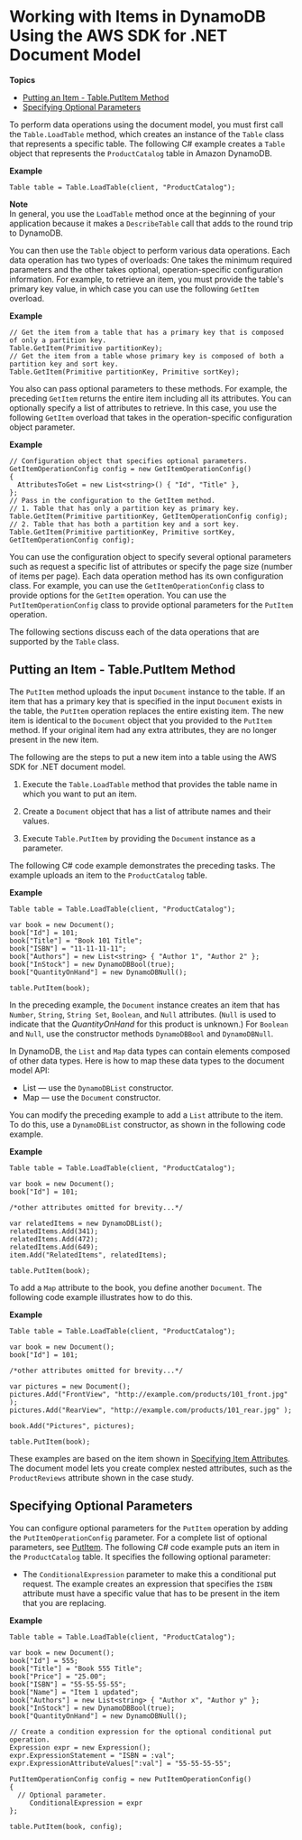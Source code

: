 # Working with Items in DynamoDB Using the AWS SDK for \.NET Document Model<a name="WorkingWithItemsDocumentClasses"></a>

**Topics**
+ [Putting an Item \- Table\.PutItem Method](#PutMidLevelDotNet)
+ [Specifying Optional Parameters](#PutMidLevelDotNetOptions)

To perform data operations using the document model, you must first call the `Table.LoadTable` method, which creates an instance of the `Table` class that represents a specific table\. The following C\# example creates a `Table` object that represents the `ProductCatalog` table in Amazon DynamoDB\.

**Example**  

```
Table table = Table.LoadTable(client, "ProductCatalog");
```

**Note**  
In general, you use the `LoadTable` method once at the beginning of your application because it makes a `DescribeTable` call that adds to the round trip to DynamoDB\. 

You can then use the `Table` object to perform various data operations\. Each data operation has two types of overloads: One takes the minimum required parameters and the other takes optional, operation\-specific configuration information\. For example, to retrieve an item, you must provide the table's primary key value, in which case you can use the following `GetItem` overload\.

**Example**  

```
// Get the item from a table that has a primary key that is composed of only a partition key.
Table.GetItem(Primitive partitionKey);
// Get the item from a table whose primary key is composed of both a partition key and sort key.
Table.GetItem(Primitive partitionKey, Primitive sortKey);
```

You also can pass optional parameters to these methods\. For example, the preceding `GetItem` returns the entire item including all its attributes\. You can optionally specify a list of attributes to retrieve\. In this case, you use the following `GetItem` overload that takes in the operation\-specific configuration object parameter\.

**Example**  

```
// Configuration object that specifies optional parameters.
GetItemOperationConfig config = new GetItemOperationConfig()
{
  AttributesToGet = new List<string>() { "Id", "Title" },
};
// Pass in the configuration to the GetItem method.
// 1. Table that has only a partition key as primary key.
Table.GetItem(Primitive partitionKey, GetItemOperationConfig config);
// 2. Table that has both a partition key and a sort key.
Table.GetItem(Primitive partitionKey, Primitive sortKey, GetItemOperationConfig config);
```

You can use the configuration object to specify several optional parameters such as request a specific list of attributes or specify the page size \(number of items per page\)\. Each data operation method has its own configuration class\. For example, you can use the `GetItemOperationConfig` class to provide options for the `GetItem` operation\. You can use the `PutItemOperationConfig` class to provide optional parameters for the `PutItem` operation\. 

The following sections discuss each of the data operations that are supported by the `Table` class\.

## Putting an Item \- Table\.PutItem Method<a name="PutMidLevelDotNet"></a>

The `PutItem` method uploads the input `Document` instance to the table\. If an item that has a primary key that is specified in the input `Document` exists in the table, the `PutItem` operation replaces the entire existing item\. The new item is identical to the `Document` object that you provided to the `PutItem` method\. If your original item had any extra attributes, they are no longer present in the new item\. 

The following are the steps to put a new item into a table using the AWS SDK for \.NET document model\. 

1. Execute the `Table.LoadTable` method that provides the table name in which you want to put an item\.

1. Create a `Document` object that has a list of attribute names and their values\.

1. Execute `Table.PutItem` by providing the `Document` instance as a parameter\.

The following C\# code example demonstrates the preceding tasks\. The example uploads an item to the `ProductCatalog` table\. 

**Example**  

```
Table table = Table.LoadTable(client, "ProductCatalog");

var book = new Document();
book["Id"] = 101;
book["Title"] = "Book 101 Title";
book["ISBN"] = "11-11-11-11";
book["Authors"] = new List<string> { "Author 1", "Author 2" };
book["InStock"] = new DynamoDBBool(true);
book["QuantityOnHand"] = new DynamoDBNull();

table.PutItem(book);
```

In the preceding example, the `Document` instance creates an item that has `Number`, `String`, `String Set`, `Boolean`, and `Null` attributes\. \(`Null` is used to indicate that the *QuantityOnHand* for this product is unknown\.\) For `Boolean` and `Null`, use the constructor methods `DynamoDBBool` and `DynamoDBNull`\.

In DynamoDB, the `List` and `Map` data types can contain elements composed of other data types\. Here is how to map these data types to the document model API:
+ List — use the `DynamoDBList` constructor\.
+ Map — use the `Document` constructor\.

You can modify the preceding example to add a `List` attribute to the item\. To do this, use a `DynamoDBList` constructor, as shown in the following code example\.

**Example**  

```
Table table = Table.LoadTable(client, "ProductCatalog");

var book = new Document();
book["Id"] = 101;

/*other attributes omitted for brevity...*/

var relatedItems = new DynamoDBList();
relatedItems.Add(341);
relatedItems.Add(472);
relatedItems.Add(649);
item.Add("RelatedItems", relatedItems);

table.PutItem(book);
```

To add a `Map` attribute to the book, you define another `Document`\. The following code example illustrates how to do this\.

**Example**  

```
Table table = Table.LoadTable(client, "ProductCatalog");

var book = new Document();
book["Id"] = 101;

/*other attributes omitted for brevity...*/

var pictures = new Document();
pictures.Add("FrontView", "http://example.com/products/101_front.jpg" );
pictures.Add("RearView", "http://example.com/products/101_rear.jpg" );

book.Add("Pictures", pictures);

table.PutItem(book);
```

These examples are based on the item shown in [Specifying Item Attributes](Expressions.Attributes.md)\. The document model lets you create complex nested attributes, such as the `ProductReviews` attribute shown in the case study\.

## Specifying Optional Parameters<a name="PutMidLevelDotNetOptions"></a>

You can configure optional parameters for the `PutItem` operation by adding the `PutItemOperationConfig` parameter\. For a complete list of optional parameters, see [PutItem](https://docs.aws.amazon.com/amazondynamodb/latest/APIReference/API_PutItem.html)\. The following C\# code example puts an item in the `ProductCatalog` table\. It specifies the following optional parameter:
+  The `ConditionalExpression` parameter to make this a conditional put request\. The example creates an expression that specifies the `ISBN` attribute must have a specific value that has to be present in the item that you are replacing\. 

**Example**  

```
Table table = Table.LoadTable(client, "ProductCatalog");

var book = new Document();
book["Id"] = 555;
book["Title"] = "Book 555 Title";
book["Price"] = "25.00";
book["ISBN"] = "55-55-55-55";
book["Name"] = "Item 1 updated";
book["Authors"] = new List<string> { "Author x", "Author y" };
book["InStock"] = new DynamoDBBool(true);
book["QuantityOnHand"] = new DynamoDBNull();

// Create a condition expression for the optional conditional put operation.
Expression expr = new Expression();
expr.ExpressionStatement = "ISBN = :val";
expr.ExpressionAttributeValues[":val"] = "55-55-55-55";

PutItemOperationConfig config = new PutItemOperationConfig()
{
  // Optional parameter.
     ConditionalExpression = expr
};

table.PutItem(book, config);
```